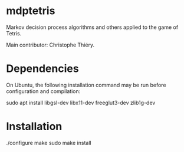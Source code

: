 # mdptetris

Markov decision process algorithms and others applied to the game of Tetris.

Main contributor: Christophe Thiéry.

# Dependencies

On Ubuntu, the following installation command may be run before configuration and compilation:

sudo apt install libgsl-dev libx11-dev freeglut3-dev zlib1g-dev

# Installation

./configure
make
sudo make install
